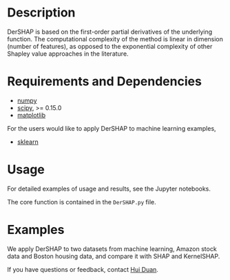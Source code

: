 # Description

DerSHAP is based on the first-order partial derivatives of the underlying function. The computational complexity of the method is linear in dimension (number of features), as opposed to the exponential complexity of other Shapley value approaches in the literature. 

# Requirements and Dependencies

* [numpy](http://www.numpy.org/)
* [scipy](http://www.scipy.org/), >= 0.15.0
* [matplotlib](http://matplotlib.org/)

For the users would like to apply DerSHAP to machine learning examples, 

* [sklearn](https://scikit-learn.org/stable/)

# Usage

For detailed examples of usage and results, see the Jupyter notebooks. 

The core function is contained in the `DerSHAP.py` file. 

# Examples

We apply DerSHAP to two datasets from machine learning, Amazon stock data and Boston housing data, and compare it with SHAP and KernelSHAP. 

If you have questions or feedback, contact [Hui Duan](hd19g@fsu.edu).

